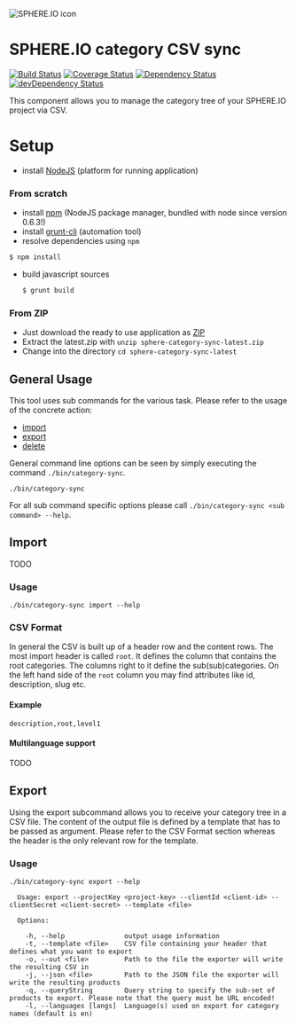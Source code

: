![SPHERE.IO icon](https://admin.sphere.io/assets/images/sphere_logo_rgb_long.png)

# SPHERE.IO category CSV sync

[![Build Status](https://travis-ci.org/sphereio/sphere-category-sync.png?branch=master)](https://travis-ci.org/sphereio/sphere-category-sync) [![Coverage Status](https://coveralls.io/repos/sphereio/sphere-category-sync/badge.png)](https://coveralls.io/r/sphereio/sphere-category-sync) [![Dependency Status](https://david-dm.org/sphereio/sphere-category-sync.png?theme=shields.io)](https://david-dm.org/sphereio/sphere-category-sync) [![devDependency Status](https://david-dm.org/sphereio/sphere-category-sync/dev-status.png?theme=shields.io)](https://david-dm.org/sphereio/sphere-category-sync#info=devDependencies)

This component allows you to manage the category tree of your SPHERE.IO project via CSV.

# Setup

* install [NodeJS](http://support.sphere.io/knowledgebase/articles/307722-install-nodejs-and-get-a-component-running) (platform for running application)

### From scratch

* install [npm](http://gruntjs.com/getting-started) (NodeJS package manager, bundled with node since version 0.6.3!)
* install [grunt-cli](http://gruntjs.com/getting-started) (automation tool)
*  resolve dependencies using `npm`

  ```bash
  $ npm install
  ```
* build javascript sources

  ```bash
  $ grunt build
  ```

### From ZIP

* Just download the ready to use application as [ZIP](https://github.com/sphereio/sphere-category-sync/archive/latest.zip)
* Extract the latest.zip with `unzip sphere-category-sync-latest.zip`
* Change into the directory `cd sphere-category-sync-latest`

## General Usage

This tool uses sub commands for the various task. Please refer to the usage of the concrete action:
- [import](#import)
- [export](#export)
- [delete](#delete)

General command line options can be seen by simply executing the command `./bin/category-sync`.
```
./bin/category-sync
```

For all sub command specific options please call `./bin/category-sync <sub command> --help`.


## Import

TODO

### Usage

```
./bin/category-sync import --help
```

### CSV Format

In general the CSV is built up of a header row and the content rows.
The most import header is called `root`. It defines the column that contains the root categories. The columns right to it define the sub(sub)categories. On the left hand side of
the `root` column you may find attributes like id, description, slug etc.

#### Example

```
description,root,level1
```

#### Multilanguage support

TODO

## Export

Using the export subcommand allows you to receive your category tree in a CSV file.
The content of the output file is defined by a template that has to be passed as argument.
Please refer to the CSV Format section whereas the header is the only relevant row for the template.

### Usage

```
./bin/category-sync export --help

  Usage: export --projectKey <project-key> --clientId <client-id> --clientSecret <client-secret> --template <file>

  Options:

    -h, --help               output usage information
    -t, --template <file>    CSV file containing your header that defines what you want to export
    -o, --out <file>         Path to the file the exporter will write the resulting CSV in
    -j, --json <file>        Path to the JSON file the exporter will write the resulting products
    -q, --queryString        Query string to specify the sub-set of products to export. Please note that the query must be URL encoded!
    -l, --languages [langs]  Language(s) used on export for category names (default is en)
```

